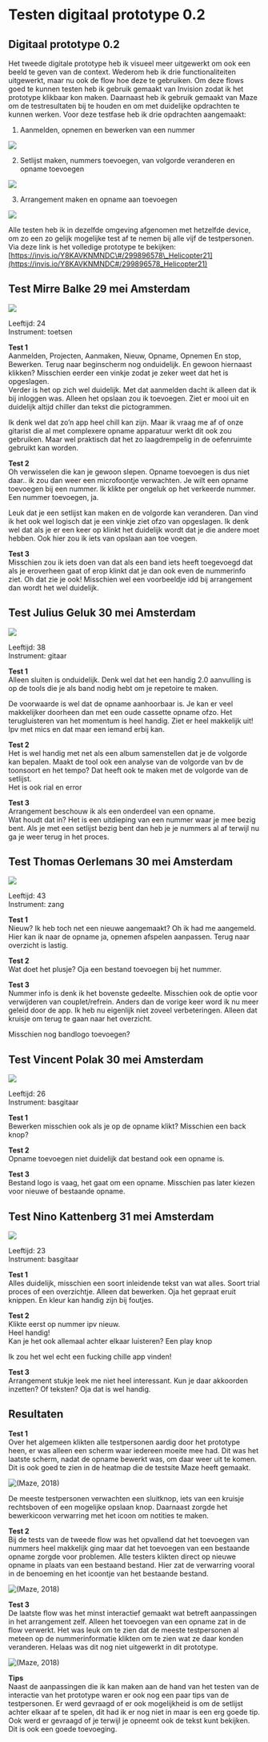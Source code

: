 # Testen digitaal prototype 0.2

## Digitaal prototype 0.2

Het tweede digitale prototype heb ik visueel meer uitgewerkt om ook een beeld te geven van de context. Wederom heb ik drie functionaliteiten uitgewerkt, maar nu ook de flow hoe deze te gebruiken. Om deze flows goed te kunnen testen heb ik gebruik gemaakt van Invision zodat ik het prototype klikbaar kon maken. Daarnaast heb ik gebruik gemaakt van Maze om de testresultaten bij te houden en om met duidelijke opdrachten te kunnen werken. Voor deze testfase heb ik drie opdrachten aangemaakt:



1. Aanmelden, opnemen en bewerken van een nummer

![](../.gitbook/assets/prototype-0.2-eerste-flow.jpg)

2. Setlijst maken, nummers toevoegen, van volgorde veranderen en opname toevoegen

![](../.gitbook/assets/prototype-0.2-tweede-flow.jpg)

3. Arrangement maken en opname aan toevoegen

![](../.gitbook/assets/prototype-0.2-derde-flow.jpg)

Alle testen heb ik in dezelfde omgeving afgenomen met hetzelfde device, om zo een zo gelijk mogelijke test af te nemen bij alle vijf de testpersonen. Via deze link is het volledige prototype te bekijken: [https://invis.io/Y8KAVKNMNDC\#/299896578\_Helicopter21](https://invis.io/Y8KAVKNMNDC#/299896578_Helicopter21)

## Test Mirre Balke 29 mei Amsterdam

![](../.gitbook/assets/img_5320.JPG)

Leeftijd: 24  
Instrument: toetsen

**Test 1**  
Aanmelden, Projecten, Aanmaken, Nieuw, Opname, Opnemen En stop, Bewerken. Terug naar beginscherm nog onduidelijk. En gewoon hiernaast klikken? Misschien eerder een vinkje zodat je zeker weet dat het is opgeslagen.  
Verder is het op zich wel duidelijk. Met dat aanmelden dacht ik alleen dat ik bij inloggen was. Alleen het opslaan zou ik toevoegen. Ziet er mooi uit en duidelijk altijd chiller dan tekst die pictogrammen.

Ik denk wel dat zo’n app heel chill kan zijn. Maar ik vraag me af of onze gitarist die al met complexere opname apparatuur werkt dit ook zou gebruiken. Maar wel praktisch dat het zo laagdrempelig in de oefenruimte gebruikt kan worden.

**Test 2**   
Oh verwisselen die kan je gewoon slepen. Opname toevoegen is dus niet daar.. ik zou dan weer een microfoontje verwachten. Je wilt een opname toevoegen bij een nummer. Ik klikte per ongeluk op het verkeerde nummer. Een nummer toevoegen, ja.

Leuk dat je een setlijst kan maken en de volgorde kan veranderen. Dan vind ik het ook wel logisch dat je een vinkje ziet ofzo van opgeslagen. Ik denk wel dat als je er een keer op klinkt het duidelijk wordt dat je die andere moet hebben. Ook hier zou ik iets van opslaan aan toe voegen.

**Test 3**  
Misschien zou ik iets doen van dat als een band iets heeft toegevoegd dat als je eroverheen gaat of erop klinkt dat je dan ook even de nummerinfo ziet. Oh dat zie je ook! Misschien wel een voorbeeldje idd bij arrangement dan wordt het wel duidelijk.

## Test Julius Geluk 30 mei Amsterdam

![](../.gitbook/assets/img_5322.JPG)

Leeftijd: 38  
Instrument: gitaar

**Test 1**  
Alleen sluiten is onduidelijk. Denk wel dat het een handig 2.0 aanvulling is op de tools die je als band nodig hebt om je repetoire te maken.

De voorwaarde is wel dat de opname aanhoorbaar is. Je kan er veel makkelijker doorheen dan met een oude cassette opname ofzo. Het terugluisteren van het momentum is heel handig. Ziet er heel makkelijk uit! Ipv met mics en dat maar een iemand erbij kan.

**Test 2**  
Het is wel handig met net als een album samenstellen dat je de volgorde kan bepalen. Maakt de tool ook een analyse van de volgorde van bv de toonsoort en het tempo? Dat heeft ook te maken met de volgorde van de setlijst.  
Het is ook rial en error

**Test 3**  
Arrangement beschouw ik als een onderdeel van een opname.  
Wat houdt dat in? Het is een uitdieping van een nummer waar je mee bezig bent. Als je met een setlijst bezig bent dan heb je je nummers al af terwijl nu ga je weer terug in het proces.

## Test Thomas Oerlemans 30 mei Amsterdam

![](../.gitbook/assets/img_5323.JPG)

Leeftijd: 43  
Instrument: zang

**Test 1**  
Nieuw? Ik heb toch net een nieuwe aangemaakt? Oh ik had me aangemeld. Hier kan ik naar de opname ja, opnemen afspelen aanpassen. Terug naar overzicht is lastig.

**Test 2**  
Wat doet het plusje? Oja een bestand toevoegen bij het nummer.

**Test 3**  
Nummer info is denk ik het bovenste gedeelte. Misschien ook de optie voor verwijderen van couplet/refrein. Anders dan de vorige keer word ik nu meer geleid door de app. Ik heb nu eigenlijk niet zoveel verbeteringen. Alleen dat kruisje om terug te gaan naar het overzicht.

Misschien nog bandlogo toevoegen?

## Test Vincent Polak 30 mei Amsterdam

![](../.gitbook/assets/img_5326%20%281%29.JPG)

Leeftijd: 26  
Instrument: basgitaar

**Test 1**  
Bewerken misschien ook als je op de opname klikt? Misschien een back knop?

**Test 2**  
Opname toevoegen niet duidelijk dat bestand ook een opname is.

**Test 3**  
Bestand logo is vaag, het gaat om een opname. Misschien pas later kiezen voor nieuwe of bestaande opname.

## Test Nino Kattenberg 31 mei Amsterdam

![](../.gitbook/assets/img_5327.JPG)

Leeftijd: 23  
Instrument: basgitaar

**Test 1**  
Alles duidelijk, misschien een soort inleidende tekst van wat alles. Soort trial proces of een overzichtje. Alleen dat bewerken. Oja het gepraat eruit knippen. En kleur kan handig zijn bij foutjes.

**Test 2**  
Klikte eerst op nummer ipv nieuw.  
Heel handig!  
Kan je het ook allemaal achter elkaar luisteren? Een play knop

Ik zou het wel echt een fucking chille app vinden!

**Test 3**  
Arrangement stukje leek me niet heel interessant. Kun je daar akkoorden inzetten? Of teksten? Oja dat is wel handig. 

## Resultaten

**Test 1**  
Over het algemeen klikten alle testpersonen aardig door het prototype heen, er was alleen een scherm waar iedereen moeite mee had. Dit was het laatste scherm, nadat de opname bewerkt was, om daar weer uit te komen. Dit is ook goed te zien in de heatmap die de testsite Maze heeft gemaakt.

![\(Maze, 2018\)](../.gitbook/assets/schermopname-60.png)

De meeste testpersonen verwachten een sluitknop, iets van een kruisje rechtsboven of een mogelijke opslaan knop. Daarnaast zorgde het bewerkicoon verwarring met het icoon om notities te maken.

**Test 2**  
Bij de tests van de tweede flow was het opvallend dat het toevoegen van nummers heel makkelijk ging maar dat het toevoegen van een bestaande opname zorgde voor problemen. Alle testers klikten direct op nieuwe opname in plaats van een bestaand bestand. Hier zat de verwarring vooral in de benoeming en het icoontje van het bestaande bestand. 

![\(Maze, 2018\)](../.gitbook/assets/schermopname-61.png)

  
**Test 3**  
De laatste flow was het minst interactief gemaakt wat betreft aanpassingen in het arrangement zelf. Alleen het toevoegen van een opname zat in de flow verwerkt. Het was leuk om te zien dat de meeste testpersonen al meteen op de nummerinformatie klikten om te zien wat ze daar konden veranderen. Helaas was dit nog niet uitgewerkt in dit prototype.

![\(Maze, 2018\)](../.gitbook/assets/schermopname-62.png)

**Tips**  
Naast de aanpassingen die ik kan maken aan de hand van het testen van de interactie van het prototype waren er ook nog een paar tips van de testpersonen. Er werd gevraagd of er ook mogelijkheid is om de setlijst achter elkaar af te spelen, dit had ik er nog niet in maar is een erg goede tip. Ook werd er gevraagd of je terwijl je opneemt ook de tekst kunt bekijken. Dit is ook een goede toevoeging. 



